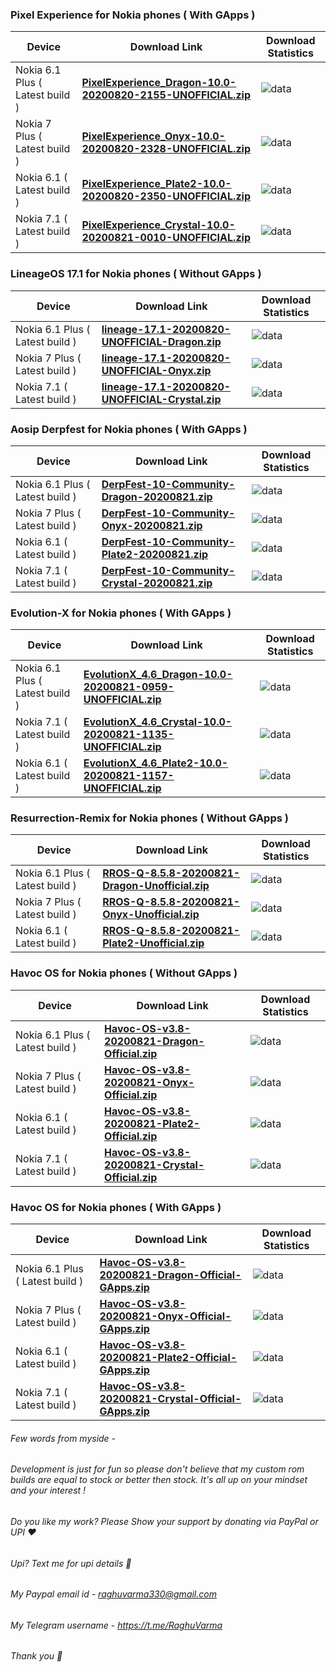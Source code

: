 ### Pixel Experience for Nokia phones ( With GApps )

| Device       |              Download Link                      |  Download Statistics  |
|--------------|-------------------------------------------------|-----------------------|
| Nokia 6.1 Plus ( Latest build )| [**PixelExperience_Dragon-10.0-20200820-2155-UNOFFICIAL.zip**](https://sourceforge.net/projects/drg-sprout/files/PixelExperience/PixelExperience_Dragon-10.0-20200820-2155-UNOFFICIAL.zip)|![data](https://img.shields.io/sourceforge/dt/drg-sprout/PixelExperience/PixelExperience_Dragon-10.0-20200820-2155-UNOFFICIAL.zip.svg)|
| Nokia 7 Plus ( Latest build )| [**PixelExperience_Onyx-10.0-20200820-2328-UNOFFICIAL.zip**](https://sourceforge.net/projects/b2n-sprout/files/PixelExperience/PixelExperience_Onyx-10.0-20200820-2328-UNOFFICIAL.zip) |![data](https://img.shields.io/sourceforge/dt/b2n-sprout/PixelExperience/PixelExperience_Onyx-10.0-20200820-2328-UNOFFICIAL.zip.svg)|
| Nokia 6.1 ( Latest build )| [**PixelExperience_Plate2-10.0-20200820-2350-UNOFFICIAL.zip**](https://sourceforge.net/projects/pl2-sprout/files/PixelExperience/PixelExperience_Plate2-10.0-20200820-2350-UNOFFICIAL.zip) |![data](https://img.shields.io/sourceforge/dt/pl2-sprout/PixelExperience/PixelExperience_Plate2-10.0-20200820-2350-UNOFFICIAL.zip.svg)|
| Nokia 7.1 ( Latest build )| [**PixelExperience_Crystal-10.0-20200821-0010-UNOFFICIAL.zip**](https://sourceforge.net/projects/ctl-sprout/files/PixelExperience/PixelExperience_Crystal-10.0-20200821-0010-UNOFFICIAL.zip) |![data](https://img.shields.io/sourceforge/dt/ctl-sprout/PixelExperience/PixelExperience_Crystal-10.0-20200821-0010-UNOFFICIAL.zip.svg)|

### LineageOS 17.1 for Nokia phones ( Without GApps )

| Device       |              Download Link                      |  Download Statistics  |
|--------------|-------------------------------------------------|-----------------------|
| Nokia 6.1 Plus ( Latest build )| [**lineage-17.1-20200820-UNOFFICIAL-Dragon.zip**](https://sourceforge.net/projects/drg-sprout/files/LineageOS/lineage-17.1-20200820-UNOFFICIAL-Dragon.zip) |![data](https://img.shields.io/sourceforge/dt/drg-sprout/LineageOS/lineage-17.1-20200820-UNOFFICIAL-Dragon.zip.svg)|
| Nokia 7 Plus ( Latest build )| [**lineage-17.1-20200820-UNOFFICIAL-Onyx.zip**](https://sourceforge.net/projects/b2n-sprout/files/LineageOS/lineage-17.1-20200820-UNOFFICIAL-Onyx.zip) |![data](https://img.shields.io/sourceforge/dt/b2n-sprout/LineageOS/lineage-17.1-20200820-UNOFFICIAL-Onyx.zip.svg)|
| Nokia 7.1 ( Latest build )| [**lineage-17.1-20200820-UNOFFICIAL-Crystal.zip**](https://sourceforge.net/projects/ctl-sprout/files/LineageOS/lineage-17.1-20200820-UNOFFICIAL-Crystal.zip)|![data](https://img.shields.io/sourceforge/dt/ctl-sprout/LineageOS/lineage-17.1-20200820-UNOFFICIAL-Crystal.zip.svg)|

### Aosip Derpfest for Nokia phones ( With GApps )

| Device       |              Download Link                      |  Download Statistics  |
|--------------|-------------------------------------------------|-----------------------|
| Nokia 6.1 Plus ( Latest build )| [**DerpFest-10-Community-Dragon-20200821.zip**](https://sourceforge.net/projects/drg-sprout/files/DerpFest/DerpFest-10-Community-Dragon-20200821.zip) |![data](https://img.shields.io/sourceforge/dt/drg-sprout/DerpFest/DerpFest-10-Community-Dragon-20200821.zip.svg)|
| Nokia 7 Plus ( Latest build )| [**DerpFest-10-Community-Onyx-20200821.zip**](https://sourceforge.net/projects/b2n-sprout/files/DerpFest/DerpFest-10-Community-Onyx-20200821.zip) |![data](https://img.shields.io/sourceforge/dt/b2n-sprout/DerpFest/DerpFest-10-Community-Onyx-20200821.zip.svg)|
| Nokia 6.1 ( Latest build )| [**DerpFest-10-Community-Plate2-20200821.zip**](https://sourceforge.net/projects/pl2-sprout/files/DerpFest/DerpFest-10-Community-Plate2-20200821.zip)|![data](https://img.shields.io/sourceforge/dt/pl2-sprout/DerpFest/DerpFest-10-Community-Plate2-20200821.zip.svg)|
| Nokia 7.1 ( Latest build )| [**DerpFest-10-Community-Crystal-20200821.zip**](https://sourceforge.net/projects/ctl-sprout/files/DerpFest/DerpFest-10-Community-Crystal-20200821.zip) |![data](https://img.shields.io/sourceforge/dt/ctl-sprout/DerpFest/DerpFest-10-Community-Crystal-20200821.zip.svg)|

### Evolution-X for Nokia phones ( With GApps )

| Device       |              Download Link                      |  Download Statistics  |
|--------------|-------------------------------------------------|-----------------------|
| Nokia 6.1 Plus ( Latest build )| [**EvolutionX_4.6_Dragon-10.0-20200821-0959-UNOFFICIAL.zip**](https://sourceforge.net/projects/drg-sprout/files/EvolutionX/EvolutionX_4.6_Dragon-10.0-20200821-0959-UNOFFICIAL.zip) |![data](https://img.shields.io/sourceforge/dt/drg-sprout/EvolutionX/EvolutionX_4.6_Dragon-10.0-20200821-0959-UNOFFICIAL.zip.svg)|
| Nokia 7.1 ( Latest build )| [**EvolutionX_4.6_Crystal-10.0-20200821-1135-UNOFFICIAL.zip**](https://sourceforge.net/projects/ctl-sprout/files/EvolutionX/EvolutionX_4.6_Crystal-10.0-20200821-1135-UNOFFICIAL.zip) |![data](https://img.shields.io/sourceforge/dt/ctl-sprout/EvolutionX/EvolutionX_4.6_Crystal-10.0-20200821-1135-UNOFFICIAL.zip.svg)|
| Nokia 6.1 ( Latest build )| [**EvolutionX_4.6_Plate2-10.0-20200821-1157-UNOFFICIAL.zip**](https://sourceforge.net/projects/pl2-sprout/files/EvolutionX/EvolutionX_4.6_Plate2-10.0-20200821-1157-UNOFFICIAL.zip) |![data](https://img.shields.io/sourceforge/dt/pl2-sprout/EvolutionX/EvolutionX_4.6_Plate2-10.0-20200821-1157-UNOFFICIAL.zip.svg)|

### Resurrection-Remix for Nokia phones ( Without GApps )

| Device       |              Download Link                      |  Download Statistics  |
|--------------|-------------------------------------------------|-----------------------|
| Nokia 6.1 Plus ( Latest build )| [**RROS-Q-8.5.8-20200821-Dragon-Unofficial.zip**](https://sourceforge.net/projects/drg-sprout/files/Resurrection-Remix/RROS-Q-8.5.8-20200821-Dragon-Unofficial.zip)|![data](https://img.shields.io/sourceforge/dt/drg-sprout/Resurrection-Remix/RROS-Q-8.5.8-20200821-Dragon-Unofficial.zip.svg)|
| Nokia 7 Plus ( Latest build )| [**RROS-Q-8.5.8-20200821-Onyx-Unofficial.zip**](https://sourceforge.net/projects/b2n-sprout/files/Resurrection-Remix/RROS-Q-8.5.8-20200821-Onyx-Unofficial.zip) |![data](https://img.shields.io/sourceforge/dt/b2n-sprout/Resurrection-Remix/RROS-Q-8.5.8-20200821-Onyx-Unofficial.zip.svg)|
| Nokia 6.1 ( Latest build )| [**RROS-Q-8.5.8-20200821-Plate2-Unofficial.zip**](https://sourceforge.net/projects/pl2-sprout/files/Resurrection-Remix/RROS-Q-8.5.8-20200821-Plate2-Unofficial.zip) |![data](https://img.shields.io/sourceforge/dt/pl2-sprout/Resurrection-Remix/RROS-Q-8.5.8-20200821-Plate2-Unofficial.zip.svg)|

### Havoc OS for Nokia phones ( Without GApps )

| Device       |              Download Link                      |  Download Statistics  |
|--------------|-------------------------------------------------|-----------------------|
| Nokia 6.1 Plus ( Latest build )| [**Havoc-OS-v3.8-20200821-Dragon-Official.zip**](https://sourceforge.net/projects/havoc-os/files/Dragon/Havoc-OS-v3.8-20200821-Dragon-Official.zip)|![data](https://img.shields.io/sourceforge/dt/havoc-os/Dragon/Havoc-OS-v3.8-20200821-Dragon-Official.zip.svg)|
| Nokia 7 Plus ( Latest build )| [**Havoc-OS-v3.8-20200821-Onyx-Official.zip**](https://sourceforge.net/projects/havoc-os/files/Onyx/Havoc-OS-v3.8-20200821-Onyx-Official.zip) |![data](https://img.shields.io/sourceforge/dt/havoc-os/Onyx/Havoc-OS-v3.8-20200821-Onyx-Official.zip.svg)|
| Nokia 6.1 ( Latest build )| [**Havoc-OS-v3.8-20200821-Plate2-Official.zip**](https://sourceforge.net/projects/havoc-os/files/Plate2/Havoc-OS-v3.8-20200821-Plate2-Official.zip) |![data](https://img.shields.io/sourceforge/dt/havoc-os/Plate2/Havoc-OS-v3.8-20200821-Plate2-Official.zip.svg)|
| Nokia 7.1 ( Latest build )| [**Havoc-OS-v3.8-20200821-Crystal-Official.zip**](https://sourceforge.net/projects/havoc-os/files/Crystal/Havoc-OS-v3.8-20200821-Crystal-Official.zip) |![data](https://img.shields.io/sourceforge/dt/havoc-os/Crystal/Havoc-OS-v3.8-20200821-Crystal-Official.zip.svg)|

### Havoc OS for Nokia phones ( With GApps )

| Device       |              Download Link                      |  Download Statistics  |
|--------------|-------------------------------------------------|-----------------------|
| Nokia 6.1 Plus ( Latest build )| [**Havoc-OS-v3.8-20200821-Dragon-Official-GApps.zip**](https://sourceforge.net/projects/havoc-os/files/Dragon/Havoc-OS-v3.8-20200821-Dragon-Official-GApps.zip)|![data](https://img.shields.io/sourceforge/dt/havoc-os/Dragon/Havoc-OS-v3.8-20200821-Dragon-Official-GApps.zip.svg)|
| Nokia 7 Plus ( Latest build )| [**Havoc-OS-v3.8-20200821-Onyx-Official-GApps.zip**](https://sourceforge.net/projects/havoc-os/files/Onyx/Havoc-OS-v3.8-20200821-Onyx-Official-GApps.zip) |![data](https://img.shields.io/sourceforge/dt/havoc-os/Onyx/Havoc-OS-v3.8-20200821-Onyx-Official-GApps.zip.svg)|
| Nokia 6.1 ( Latest build )| [**Havoc-OS-v3.8-20200821-Plate2-Official-GApps.zip**](https://sourceforge.net/projects/havoc-os/files/Plate2/Havoc-OS-v3.8-20200821-Plate2-Official-GApps.zip) |![data](https://img.shields.io/sourceforge/dt/havoc-os/Plate2/Havoc-OS-v3.8-20200821-Plate2-Official-GApps.zip.svg)|
| Nokia 7.1 ( Latest build )| [**Havoc-OS-v3.8-20200821-Crystal-Official-GApps.zip**](https://sourceforge.net/projects/havoc-os/files/Crystal/Havoc-OS-v3.8-20200821-Crystal-Official-GApps.zip) |![data](https://img.shields.io/sourceforge/dt/havoc-os/Crystal/Havoc-OS-v3.8-20200821-Crystal-Official-GApps.zip.svg)|

###### Few words from myside -

###### Development is just for fun so please don't believe that my custom rom builds are equal to stock or better then stock. It's all up on your mindset and your interest !

###### Do you like my work? Please Show your support by donating via PayPal or UPI ❤️
###### Upi? Text me for upi details 🙂
###### My Paypal email id - raghuvarma330@gmail.com
###### My Telegram username - https://t.me/RaghuVarma
###### Thank you 🙂
